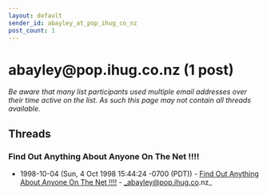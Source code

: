 ```yaml
---
layout: default
sender_id: abayley_at_pop_ihug_co_nz
post_count: 1
---
```


# abayley<span>@</span>pop.ihug.co.nz (1 post)

_Be aware that many list participants used multiple email addresses over their time active on the list. As such this page may not contain all threads available._

## Threads

### Find  Out  Anything  About  Anyone  On  The  Net  !!!!
+ 1998-10-04 (Sun, 4 Oct 1998 15:44:24 -0700 (PDT)) - [Find  Out  Anything  About  Anyone  On  The  Net  !!!!](/archive/1998/10/16c79fe5a5dd85534eb8119d92ea82f836efeb0f582b4dc20d3006367182256e) - _abayley@pop.ihug.co.nz_

